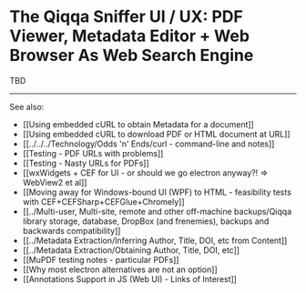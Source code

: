 # The Qiqqa Sniffer UI / UX: PDF Viewer, Metadata Editor + Web Browser As Web Search Engine

TBD


----

See also:
- [[Using embedded cURL to obtain Metadata for a document]]
- [[Using embedded cURL to download PDF or HTML document at URL]]
- [[../../../Technology/Odds 'n' Ends/curl - command-line and notes]]
- [[Testing - PDF URLs with problems]]
- [[Testing - Nasty URLs for PDFs]]
- [[wxWidgets + CEF for UI - or should we go electron anyway⁈ ⇒ WebView2 et al]]
- [[Moving away for Windows-bound UI (WPF) to HTML - feasibility tests with CEF+CEFSharp+CEFGlue+Chromely]]
- [[../Multi-user, Multi-site, remote and other off-machine backups/Qiqqa library storage, database, DropBox (and frenemies), backups and backwards compatibility]]
- [[../Metadata Extraction/Inferring Author, Title, DOI, etc from Content]]
- [[../Metadata Extraction/Obtaining Author, Title, DOI, etc]]
- [[MuPDF testing notes - particular PDFs]]
- [[Why most electron alternatives are not an option]]
- [[Annotations Support in JS (Web UI) - Links of Interest]]
